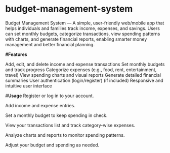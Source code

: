# budget-management-system
Budget Management System — A simple, user-friendly web/mobile app that helps individuals and families track income, expenses, and savings. Users can set monthly budgets, categorize transactions, view spending patterns with charts, and generate financial reports, enabling smarter money management and better financial planning.

**#Features**

 Add, edit, and delete income and expense transactions
 Set monthly budgets and track progress
 Categorize expenses (e.g., food, rent, entertainment, travel)
 View spending charts and visual reports
 Generate detailed financial summaries
 User authentication (login/register) (if included)
 Responsive and intuitive user interface

#**Usage**
Register or log in to your account.

Add income and expense entries.

Set a monthly budget to keep spending in check.

View your transactions list and track category-wise expenses.

Analyze charts and reports to monitor spending patterns.

Adjust your budget and spending as needed.

